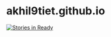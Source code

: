 # akhil9tiet.github.io

[![Stories in Ready](https://badge.waffle.io/akhil9tiet/akhil9tiet.github.io.png?label=ready&title=Ready)](http://waffle.io/akhil9tiet/akhil9tiet.github.io)
